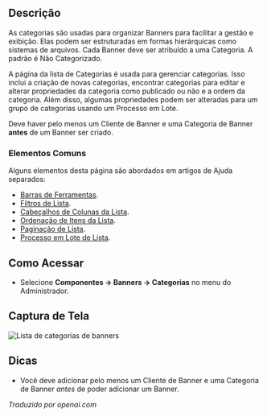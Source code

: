 <!-- Filename: Help4.x:Banners:_Categories  / Display title: Banners: Categorias -->

## Descrição

As categorias são usadas para organizar Banners para facilitar a gestão e exibição.
Elas podem ser estruturadas em formas hierárquicas como sistemas de arquivos. Cada Banner
deve ser atribuído a uma Categoria. A padrão é Não Categorizado.

A página da lista de Categorias é usada para gerenciar categorias. Isso inclui a criação
de novas categorias, encontrar categorias para editar e alterar propriedades da categoria
como publicado ou não e a ordem da categoria. Além disso, algumas propriedades podem ser
alteradas para um grupo de categorias usando um Processo em Lote.

Deve haver pelo menos um Cliente de Banner e uma Categoria de Banner **antes** de
um Banner ser criado.

### Elementos Comuns

Alguns elementos desta página são abordados em artigos de
Ajuda separados:

* [Barras de Ferramentas](jdocmanual?article=help/common-elements/toolbars).
* [Filtros de Lista](jdocmanual?article=help/common-elements/list-filters).
* [Cabeçalhos de Colunas da Lista](jdocmanual?article=help/common-elements/list-column-headers).
* [Ordenação de Itens da Lista](jdocmanual?article=help/common-elements/list-ordering).
* [Paginação de Lista](jdocmanual?article=help/common-elements/list-pagination).
* [Processo em Lote de Lista](jdocmanual?article=help/common-elements/list-batch-process).

## Como Acessar

- Selecione **Componentes → Banners → Categorias** no menu do Administrador.

## Captura de Tela

![Lista de categorias de banners](../../../ptbr/images/banners/banners-categories-list.png)

## Dicas

- Você deve adicionar pelo menos um Cliente de Banner e uma Categoria de Banner *antes*
  de poder adicionar um Banner.

*Traduzido por openai.com*

